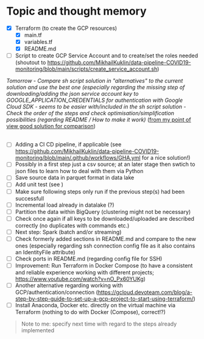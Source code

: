 # Topic and thought memory

- [x] Terraform (to create the GCP resources)
    - [x] main.tf <br>
    - [x] variables.tf <br>
    - [x] README.md <br>
- [ ] Script to create GCP Service Account and to create/set the roles needed (shoutout to https://github.com/MikhailKuklin/data-pipeline-COVID19-monitoring/blob/main/scripts/create_service_account.sh)

*Tomorrow*
    *- Compare sh script solution in "alternatives" to the current solution and use the best one (especially regarding the missing step of downloading/adding the json service account key to GOOGLE_APPLICATION_CREDENTIALS for authentication with Google Cloud SDK - seems to be easier with/included in the sh script solution*
    *- Check the order of the steps and check optimisation/simplification possibilities (regarding README / How to make it work)*
    ([from my point of view good solution for comparison](https://github.com/MikhailKuklin/data-pipeline-COVID19-monitoring/blob/main/prerequisites_readme.md)) <br> <br>

- [ ] Adding a CI CD pipeline, if applicable (see https://github.com/MikhailKuklin/data-pipeline-COVID19-monitoring/blob/main/.github/workflows/GHA.yml for a nice solution!)
- [ ] Possibly in a first step just a csv source; at an later stage then swtich to json files to learn how to deal with them via Python
- [ ] Save source data in parquet format in data lake
- [ ] Add unit test (see )
- [ ] Make sure following steps only run if the previous step(s) had been successfull
- [ ] Incremental load already in datalake (?)
- [ ] Partition the data within BigQuery (clustering might not be necessary)
- [ ] Check once again if all keys to be downloaded/uploaded are described correctly (no duplicates with commands etc.)
- [ ] Next step: Spark (batch and/or streaming)
- [ ] Check formerly added sections in README.md and compare to the new ones (especially regarding ssh connection config file as it also contains an IdentityFile attribute)
- [ ] Check ports in README.md (regarding config file for SSH)
- [ ] Improvement: Run Terraform in Docker Compose (to have a consistent and reliable experience working with different projects; https://www.youtube.com/watch?v=nO_Px60YUKg)
- [ ] Another alternative regarding working with GCP/authentication/connection (https://gcloud.devoteam.com/blog/a-step-by-step-guide-to-set-up-a-gcp-project-to-start-using-terraform/)
- [ ] Install Anaconda, Docker etc. directly on the virtual machine via Terraform (nothing to do with Docker (Compose), correct!?)

> Note to me: specify next time with regard to the steps already implemented